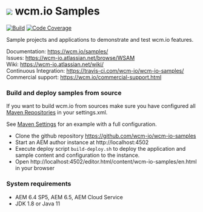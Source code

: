 <img src="https://wcm.io/images/favicon-16@2x.png"/> wcm.io Samples
======
[![Build](https://github.com/wcm-io/wcm-io-samples/workflows/Build/badge.svg?branch=develop)](https://github.com/wcm-io/wcm-io-samples/actions?query=workflow%3ABuild+branch%3Adevelop)
[![Code Coverage](https://codecov.io/gh/wcm-io/wcm-io-samples/branch/develop/graph/badge.svg)](https://codecov.io/gh/wcm-io/wcm-io-samples)

Sample projects and applications to demonstrate and test wcm.io features.

Documentation: https://wcm.io/samples/<br/>
Issues: https://wcm-io.atlassian.net/browse/WSAM<br/>
Wiki: https://wcm-io.atlassian.net/wiki/<br/>
Continuous Integration: https://travis-ci.com/wcm-io/wcm-io-samples/<br/>
Commercial support: https://wcm.io/commercial-support.html


### Build and deploy samples from source

If you want to build wcm.io from sources make sure you have configured all [Maven Repositories](https://wcm.io/maven.html) in your settings.xml.

See [Maven Settings](https://github.com/wcm-io/wcm-io-samples/blob/develop/.maven-settings.xml) for an example with a full configuration.

- Clone the github repository https://github.com/wcm-io/wcm-io-samples
- Start an AEM author instance at http://localhost:4502
- Execute deploy script `build-deploy.sh` to deploy the application and sample content and configuration to the instance.
- Open http://localhost:4502/editor.html/content/wcm-io-samples/en.html in your browser


### System requirements

- AEM 6.4 SP5, AEM 6.5, AEM Cloud Service
- JDK 1.8 or Java 11
